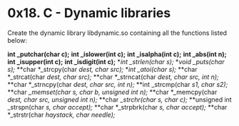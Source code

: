 <h1>0x18. C - Dynamic libraries</h1

Create the dynamic library libdynamic.so containing all the functions listed below:

**int _putchar(char c);**
**int _islower(int c);**
**int _isalpha(int c);**
**int _abs(int n);**
**int _isupper(int c);**
**int _isdigit(int c);**
**int _strlen(char *s);**
**void _puts(char *s);**
**char *_strcpy(char *dest, char *src);**
**int _atoi(char *s);**
**char *_strcat(char *dest, char *src);**
**char *_strncat(char *dest, char *src, int n);**
**char *_strncpy(char *dest, char *src, int n);**
**int _strcmp(char *s1, char *s2);**
**char *_memset(char *s, char b, unsigned int n);**
**char *_memcpy(char *dest, char *src, unsigned int n);**
**char *_strchr(char *s, char c);**
**unsigned int _strspn(char *s, char *accept);**
**char *_strpbrk(char *s, char *accept);**
**char *_strstr(char *haystack, char *needle);**
